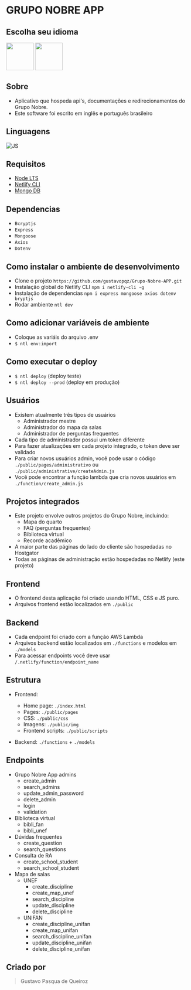 # GRUPO NOBRE APP

## Escolha seu idioma
<a href="./README.md"><img src="./public/img/icons/us_flag.png" width="75px"/></a>  <a href="./LEIAME.md"><img src="./public/img/icons/br_flag.png" width="75px"/></a>

## Sobre
- Aplicativo que hospeda api's, documentações e redirecionamentos do Grupo Nobre.
- Este software foi escrito em inglês e português brasileiro

## Linguagens
![JS](https://skills.thijs.gg/icons?i=html,css,js,nodejs)

## Requisitos
- [Node LTS](https://nodejs.org/en/)
- [Netlify CLI](https://docs.netlify.com/cli/get-started/)
- [Mongo DB](https://www.mongodb.com/)

## Dependencias
- `Bcryptjs`
- `Express`
- `Mongoose`
- `Axios`
- `Dotenv`

## Como instalar o ambiente de desenvolvimento
- Clone o projeto `https://github.com/gustavopqz/Grupo-Nobre-APP.git`
- Instalação global do Netlify CLI `npm i netlify-cli -g`
- Instalação de dependencias `npm i express mongoose axios dotenv bryptjs`
- Rodar ambiente `ntl dev`

## Como adicionar variáveis de ambiente
- Coloque as variáis do arquivo .env
- `$ ntl env:import`

## Como executar o deploy
- `$ ntl deploy` (deploy teste)
- `$ ntl deploy --prod` (deploy em produção)

## Usuários
- Existem atualmente três tipos de usuários
     - Administrador mestre
     - Administrador do mapa da salas
     - Administrador de perguntas frequentes
- Cada tipo de administrador possui um token diferente
- Para fazer atualizações em cada projeto integrado, o token deve ser validado
- Para criar novos usuários admin, você pode usar o código `./public/pages/administrativo` ou `./public/administrative/createAdmin.js`
- Você pode encontrar a função lambda que cria novos usuários em `./function/create_admin.js`

## Projetos integrados
- Este projeto envolve outros projetos do Grupo Nobre, incluindo:
     - Mapa do quarto
     - FAQ (perguntas frequentes)
     - Biblioteca virtual
     - Recorde acadêmico
- A maior parte das páginas do lado do cliente são hospedadas no Hostgator
- Todas as páginas de administração estão hospedadas no Netlify (este projeto)

## Frontend
- O frontend desta aplicação foi criado usando HTML, CSS e JS puro.
- Arquivos frontend estão localizados em `./public`

## Backend
- Cada endpoint foi criado com a função AWS Lambda
- Arquivos backend estão localizados em `./functions` e modelos em `./models`
- Para acessar endpoints você deve usar `/.netlify/function/endpoint_name`

## Estrutura
- Frontend:
    - Home page: `./index.html`
    - Pages: `./public/pages`
    - CSS: `./public/css`
    - Imagens: `./public/img`
    - Frontend scripts: `./public/scripts`

- Backend: `./functions` + `./models`


## Endpoints
- Grupo Nobre App admins
    - create_admin
    - search_admins
    - update_admin_password
    - delete_admin
    - login
    - validation
- Biblioteca virtual
    - bibli_fan
    - bibli_unef
- Dúvidas frequentes
    - create_question
    - search_questions
- Consulta de RA
    - create_school_student
    - search_school_student
- Mapa de salas
    - UNEF
        - create_discipline
        - create_map_unef
        - search_discipline
        - update_discipline
        - delete_discipline
    - UNIFAN
        - create_discipline_unifan
        - create_map_unifan
        - search_discipline_unifan
        - update_discipline_unifan
        - delete_discipline_unifan

## Criado por
> Gustavo Pasqua de Queiroz